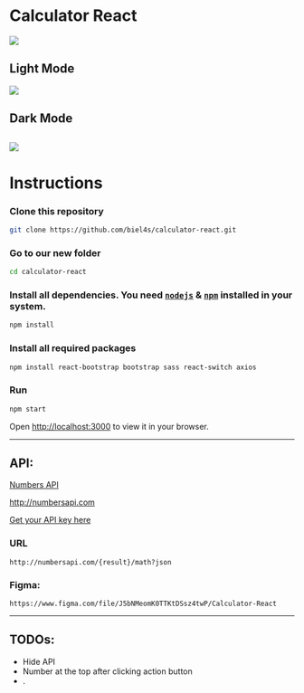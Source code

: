 # Calculator React

![](https://i.imgur.com/LyWF3yw.gif)

## Light Mode
![](https://i.imgur.com/xKjXoi5.png)

## Dark Mode
![](https://i.imgur.com/1aacKnL.png)
---
# Instructions

### Clone this repository

```bash 
git clone https://github.com/biel4s/calculator-react.git
```

### Go to our new folder

```bash 
cd calculator-react
```

### Install all dependencies. You need [`nodejs`](https://nodejs.org/en/) & [`npm`](https://www.npmjs.com/) installed in your system.

```bash
npm install
```

### Install all required packages 
  
```bash 
npm install react-bootstrap bootstrap sass react-switch axios
```

### Run

```bash
npm start
```
Open [http://localhost:3000](http://localhost:3000) to view it in your browser.

---

## API:
  [Numbers API](http://numbersapi.com)
  
  http://numbersapi.com
  
  [Get your API key here](https://rapidapi.com/divad12/api/numbers-1)
### URL 
```
http://numbersapi.com/{result}/math?json
```

### Figma: 
```
https://www.figma.com/file/J5bNMeomK0TTKtDSsz4twP/Calculator-React
```
  
---

## TODOs: 
- Hide API
- Number at the top after clicking action button
- .
